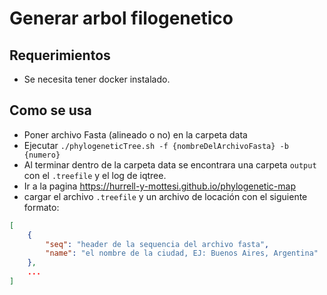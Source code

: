 # Generar arbol filogenetico

## Requerimientos

* Se necesita tener docker instalado.

## Como se usa

* Poner archivo Fasta (alineado o no) en la carpeta data
* Ejecutar `./phylogeneticTree.sh -f {nombreDelArchivoFasta} -b {numero}`
* Al terminar dentro de la carpeta data se encontrara una carpeta `output` con el `.treefile` y el log de iqtree.
* Ir a la pagina https://hurrell-y-mottesi.github.io/phylogenetic-map
* cargar el archivo `.treefile` y un archivo de locación con el siguiente formato:

```json
[
    {
        "seq": "header de la sequencia del archivo fasta",
        "name": "el nombre de la ciudad, EJ: Buenos Aires, Argentina"
    },
    ...
]
```

